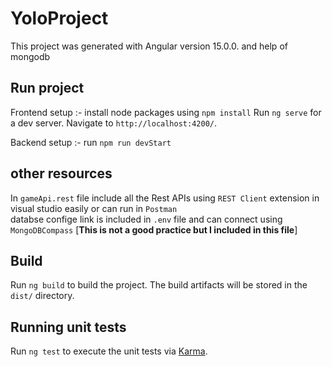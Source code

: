 # YoloProject

This project was generated with Angular version 15.0.0. and help of mongodb

## Run project

Frontend setup :-
  install node packages using `npm install`
  Run `ng serve` for a dev server. Navigate to `http://localhost:4200/`.
 
Backend setup :-
  run `npm run devStart`

## other resources

In `gameApi.rest` file include all the Rest APIs using `REST Client` extension in visual studio easily or can run in `Postman`  
databse confige link is included in `.env` file and can connect using `MongoDBCompass` [****This is not a good practice but I included in this file****]

## Build

Run `ng build` to build the project. The build artifacts will be stored in the `dist/` directory.

## Running unit tests

Run `ng test` to execute the unit tests via [Karma](https://karma-runner.github.io).


